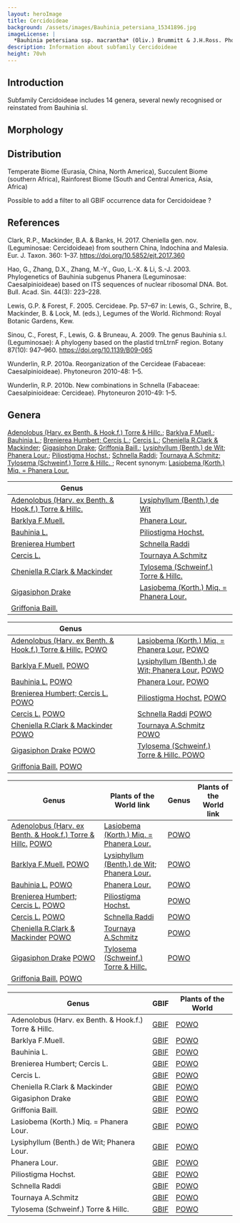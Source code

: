 ```yaml
---
layout: heroImage
title: Cercidoideae
background: /assets/images/Bauhinia_petersiana_15341896.jpg
imageLicense: |
  *Bauhinia petersiana ssp. macrantha* (Oliv.) Brummitt & J.H.Ross. Photo by Ryan van Huyssteen via [iNaturalist](https://www.gbif.org/occurrence/1838329045)
description: Information about subfamily Cercidoideae 
height: 70vh
---
```


## Introduction
Subfamily Cercidoideae includes 14 genera, several newly recognised or reinstated from Bauhinia sl. 

## Morphology

## Distribution
Temperate Biome (Eurasia, China, North America), Succulent Biome (southern Africa), Rainforest Biome (South and Central America, Asia, Africa)

Possible to add a filter to all GBIF occurrence data for Cercidoideae ?

## References
Clark, R.P., Mackinder, B.A. & Banks, H. 2017. Cheniella gen. nov. (Leguminosae: Cercidoideae) from southern China, Indochina and Malesia. Eur. J. Taxon. 360: 1–37. https://doi.org/10.5852/ejt.2017.360

Hao, G., Zhang, D.X., Zhang, M.-Y., Guo, L.-X. & Li, S.-J. 2003. Phylogenetics of Bauhinia subgenus Phanera (Leguminosae: Caesalpinioideae) based on ITS sequences of nuclear ribosomal DNA. Bot. Bull. Acad. Sin. 44(3): 223–228.

Lewis, G.P. & Forest, F. 2005. Cercideae. Pp. 57–67 in: Lewis, G., Schrire, B., Mackinder, B. & Lock, M. (eds.), Legumes of the World. Richmond: Royal Botanic Gardens, Kew.

Sinou, C., Forest, F., Lewis, G. & Bruneau, A. 2009. The genus Bauhinia s.l. (Leguminosae): A phylogeny based on the plastid trnLtrnF region. Botany 87(10): 947–960. https://doi.org/10.1139/B09-065

Wunderlin, R.P. 2010a. Reorganization of the Cercideae (Fabaceae: Caesalpinioideae). Phytoneuron 2010-48: 1–5.

Wunderlin, R.P. 2010b. New combinations in Schnella (Fabaceae: Caesalpinioideae: Cercideae). Phytoneuron 2010-49: 1–5.

## Genera

[Adenolobus (Harv. ex Benth. & Hook.f.) Torre & Hillc.](https://www.gbif.org/species/2956199); [Barklya F.Muell.](https://www.gbif.org/species/2955817); [Bauhinia L.](https://www.gbif.org/species/2952935); [Brenierea Humbert; Cercis L.](https://www.gbif.org/species/2977380); [Cercis L.](https://www.gbif.org/species/2955919); [Cheniella R.Clark & Mackinder](https://www.gbif.org/species/9712046); [Gigasiphon Drake](https://www.gbif.org/species/8059232); [Griffonia Baill.](https://www.gbif.org/species/2945470); [Lysiphyllum (Benth.) de Wit](https://www.gbif.org/species/9105569); [Phanera Lour.](https://www.gbif.org/species/7278390); [Piliostigma Hochst.](https://www.gbif.org/species/2947989); [Schnella Raddi](https://www.gbif.org/species/7278569); [Tournaya A.Schmitz](https://www.gbif.org/species/7301486); [Tylosema (Schweinf.) Torre & Hillc. ](https://www.gbif.org/species/9010267); Recent synonym: [Lasiobema (Korth.) Miq. = Phanera Lour.](https://www.gbif.org/species/7301321)
 
 
 |Genus                  |                         |
| --------------------- |------------------------------|
|[Adenolobus (Harv. ex Benth. & Hook.f.) Torre & Hillc.](https://www.gbif.org/species/2956199)|[Lysiphyllum (Benth.) de Wit](https://www.gbif.org/species/9105569)|
|[Barklya F.Muell.](https://www.gbif.org/species/2955817)             |[Phanera Lour.](https://www.gbif.org/species/7278390)                   |
|[Bauhinia L.](https://www.gbif.org/species/2952935)             |[Piliostigma Hochst.](https://www.gbif.org/species/2947989)                   |
|[Brenierea Humbert](https://www.gbif.org/species/2977380)          |[Schnella Raddi](https://www.gbif.org/species/7278569)                   | 
|[Cercis L.](https://www.gbif.org/species/2955919)           |[Tournaya A.Schmitz](https://www.gbif.org/species/7301486)                   |
|[Cheniella R.Clark & Mackinder](https://www.gbif.org/species/9712046)           |[Tylosema (Schweinf.) Torre & Hillc. ](https://www.gbif.org/species/9010267)    |
|[Gigasiphon Drake](https://www.gbif.org/species/8059232)            | [Lasiobema (Korth.) Miq. = Phanera Lour.](https://www.gbif.org/species/7301321)            |
|[Griffonia Baill.](https://www.gbif.org/species/2945470)            |                    


 |Genus                  |                         |
| --------------------- |------------------------------|
|	[Adenolobus (Harv. ex Benth. & Hook.f.) Torre & Hillc.](https://www.gbif.org/species/2956199) [POWO](http://www.plantsoftheworldonline.org/taxon/urn:lsid:ipni.org:names:21580-1)	|	[Lasiobema (Korth.) Miq. = Phanera Lour.](https://www.gbif.org/species/7301321) [POWO](http://www.plantsoftheworldonline.org/taxon/urn:lsid:ipni.org:names:22740-1)	|
|	[Barklya F.Muell.](https://www.gbif.org/species/2955817) [POWO](http://www.plantsoftheworldonline.org/taxon/urn:lsid:ipni.org:names:21784-1)	|	[Lysiphyllum (Benth.) de Wit; Phanera Lour.](https://www.gbif.org/species/9105569) [POWO](http://www.plantsoftheworldonline.org/taxon/urn:lsid:ipni.org:names:22849-1)	|
|	[Bauhinia L.](https://www.gbif.org/species/2952935) [POWO](http://www.plantsoftheworldonline.org/taxon/urn:lsid:ipni.org:names:327181-2)	|	[Phanera Lour.](https://www.gbif.org/species/7278390) [POWO](http://www.plantsoftheworldonline.org/taxon/urn:lsid:ipni.org:names:23206-1)	|
|	[Brenierea Humbert; Cercis L.](https://www.gbif.org/species/2977380) [POWO](http://www.plantsoftheworldonline.org/taxon/urn:lsid:ipni.org:names:21855-1)	|	[Piliostigma Hochst.](https://www.gbif.org/species/2947989) [POWO](http://www.plantsoftheworldonline.org/taxon/urn:lsid:ipni.org:names:329960-2)	|
|	[Cercis L.](https://www.gbif.org/species/2955919) [POWO](http://www.plantsoftheworldonline.org/taxon/urn:lsid:ipni.org:names:30001619-2)	|	[Schnella Raddi](https://www.gbif.org/species/7278569) [POWO](http://www.plantsoftheworldonline.org/taxon/urn:lsid:ipni.org:names:30003119-2)	|
|	[Cheniella R.Clark & Mackinder](https://www.gbif.org/species/9712046) [POWO](http://www.plantsoftheworldonline.org/taxon/urn:lsid:ipni.org:names:77165904-1)	|	[Tournaya A.Schmitz](https://www.gbif.org/species/7301486) [POWO](http://www.plantsoftheworldonline.org/taxon/urn:lsid:ipni.org:names:23709-1)	|
|	[Gigasiphon Drake](https://www.gbif.org/species/8059232) [POWO](http://www.plantsoftheworldonline.org/taxon/urn:lsid:ipni.org:names:22484-1)	|	[Tylosema (Schweinf.) Torre & Hillc. ](https://www.gbif.org/species/9010267) [POWO](http://www.plantsoftheworldonline.org/taxon/urn:lsid:ipni.org:names:23743-1)	|
|	[Griffonia Baill.](https://www.gbif.org/species/2945470) [POWO](http://www.plantsoftheworldonline.org/taxon/urn:lsid:ipni.org:names:22523-1)	|		

|Genus                 |Plants of the World link  |Genus                 |Plants of the World link|                    
| --------------------- |-------------------------|--------------------- |-------------------------|
|	[Adenolobus (Harv. ex Benth. & Hook.f.) Torre & Hillc.](https://www.gbif.org/species/2956199)	[POWO](http://www.plantsoftheworldonline.org/taxon/urn:lsid:ipni.org:names:21580-1)	|	[Lasiobema (Korth.) Miq. = Phanera Lour.](https://www.gbif.org/species/7301321)	|	[POWO](http://www.plantsoftheworldonline.org/taxon/urn:lsid:ipni.org:names:22740-1)	|
|	[Barklya F.Muell.](https://www.gbif.org/species/2955817)	[POWO](http://www.plantsoftheworldonline.org/taxon/urn:lsid:ipni.org:names:21784-1)	|	[Lysiphyllum (Benth.) de Wit; Phanera Lour.](https://www.gbif.org/species/9105569)	|	[POWO](http://www.plantsoftheworldonline.org/taxon/urn:lsid:ipni.org:names:22849-1)	|
|	[Bauhinia L.](https://www.gbif.org/species/2952935)	[POWO](http://www.plantsoftheworldonline.org/taxon/urn:lsid:ipni.org:names:327181-2)	|	[Phanera Lour.](https://www.gbif.org/species/7278390)	|	[POWO](http://www.plantsoftheworldonline.org/taxon/urn:lsid:ipni.org:names:23206-1)	|
|	[Brenierea Humbert; Cercis L.](https://www.gbif.org/species/2977380)	[POWO](http://www.plantsoftheworldonline.org/taxon/urn:lsid:ipni.org:names:21855-1)	|	[Piliostigma Hochst.](https://www.gbif.org/species/2947989)	|	[POWO](http://www.plantsoftheworldonline.org/taxon/urn:lsid:ipni.org:names:329960-2)	|
|	[Cercis L.](https://www.gbif.org/species/2955919)	[POWO](http://www.plantsoftheworldonline.org/taxon/urn:lsid:ipni.org:names:30001619-2)	|	[Schnella Raddi](https://www.gbif.org/species/7278569)	|	[POWO](http://www.plantsoftheworldonline.org/taxon/urn:lsid:ipni.org:names:30003119-2)	|
|	[Cheniella R.Clark & Mackinder](https://www.gbif.org/species/9712046)	[POWO](http://www.plantsoftheworldonline.org/taxon/urn:lsid:ipni.org:names:77165904-1)	|	[Tournaya A.Schmitz](https://www.gbif.org/species/7301486)	|	[POWO](http://www.plantsoftheworldonline.org/taxon/urn:lsid:ipni.org:names:23709-1)	|
|	[Gigasiphon Drake](https://www.gbif.org/species/8059232)	[POWO](http://www.plantsoftheworldonline.org/taxon/urn:lsid:ipni.org:names:22484-1)	|	[Tylosema (Schweinf.) Torre & Hillc. ](https://www.gbif.org/species/9010267)	|	[POWO](http://www.plantsoftheworldonline.org/taxon/urn:lsid:ipni.org:names:23743-1)	|
|	[Griffonia Baill.](https://www.gbif.org/species/2945470)	[POWO](http://www.plantsoftheworldonline.org/taxon/urn:lsid:ipni.org:names:22523-1)	|










 |Genus                  |     GBIF                     | Plants of the World   |
| --------------------- |------------------------------|-----------------------|
|	Adenolobus (Harv. ex Benth. & Hook.f.) Torre & Hillc.	|	[GBIF](https://www.gbif.org/species/2956199)	|	[POWO](http://www.plantsoftheworldonline.org/taxon/urn:lsid:ipni.org:names:21580-1)	|
|	Barklya F.Muell.	|	[GBIF](https://www.gbif.org/species/2955817)	|	[POWO](http://www.plantsoftheworldonline.org/taxon/urn:lsid:ipni.org:names:21784-1)	|
|	Bauhinia L.	|	[GBIF](https://www.gbif.org/species/2952935)	|	[POWO](http://www.plantsoftheworldonline.org/taxon/urn:lsid:ipni.org:names:327181-2)	|
|	Brenierea Humbert; Cercis L.	|	[GBIF](https://www.gbif.org/species/2977380)	|	[POWO](http://www.plantsoftheworldonline.org/taxon/urn:lsid:ipni.org:names:21855-1)	|
|	Cercis L.	|	[GBIF](https://www.gbif.org/species/2955919)	|	[POWO](http://www.plantsoftheworldonline.org/taxon/urn:lsid:ipni.org:names:30001619-2)	|
|	Cheniella R.Clark & Mackinder	|	[GBIF](https://www.gbif.org/species/9712046)	|	[POWO](http://www.plantsoftheworldonline.org/taxon/urn:lsid:ipni.org:names:77165904-1)	|
|	Gigasiphon Drake	|	[GBIF](https://www.gbif.org/species/8059232)	|	[POWO](http://www.plantsoftheworldonline.org/taxon/urn:lsid:ipni.org:names:22484-1)	|
|	Griffonia Baill.	|	[GBIF](https://www.gbif.org/species/2945470)	|	[POWO](http://www.plantsoftheworldonline.org/taxon/urn:lsid:ipni.org:names:22523-1)	|
|	Lasiobema (Korth.) Miq. = Phanera Lour.	|	[GBIF](https://www.gbif.org/species/7301321)	|	[POWO](http://www.plantsoftheworldonline.org/taxon/urn:lsid:ipni.org:names:22740-1)	|
|	Lysiphyllum (Benth.) de Wit; Phanera Lour.	|	[GBIF](https://www.gbif.org/species/9105569)	|	[POWO](http://www.plantsoftheworldonline.org/taxon/urn:lsid:ipni.org:names:22849-1)	|
|	Phanera Lour.	|	[GBIF](https://www.gbif.org/species/7278390)	|	[POWO](http://www.plantsoftheworldonline.org/taxon/urn:lsid:ipni.org:names:23206-1)	|
|	Piliostigma Hochst.	|	[GBIF](https://www.gbif.org/species/2947989)	|	[POWO](http://www.plantsoftheworldonline.org/taxon/urn:lsid:ipni.org:names:329960-2)	|
|	Schnella Raddi	|	[GBIF](https://www.gbif.org/species/7278569)	|	[POWO](http://www.plantsoftheworldonline.org/taxon/urn:lsid:ipni.org:names:30003119-2)	|
|	Tournaya A.Schmitz	|	[GBIF](https://www.gbif.org/species/7301486)	|	[POWO](http://www.plantsoftheworldonline.org/taxon/urn:lsid:ipni.org:names:23709-1)	|
|	Tylosema (Schweinf.) Torre & Hillc. 	|	[GBIF](https://www.gbif.org/species/9010267)	|	[POWO](http://www.plantsoftheworldonline.org/taxon/urn:lsid:ipni.org:names:23743-1)	|
